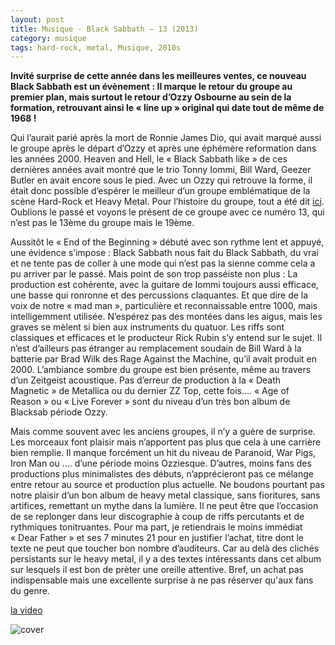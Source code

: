 ```yaml
---
layout: post
title: Musique - Black Sabbath – 13 (2013)
category: musique
tags: hard-rock, metal, Musique, 2010s
---
```

**Invité surprise de cette année dans les meilleures ventes, ce nouveau Black Sabbath est un évènement : Il marque le retour du groupe au premier plan, mais surtout le retour d’Ozzy Osbourne au sein de la formation, retrouvant ainsi le « line up » original qui date tout de même de 1968 !**

Qui l’aurait parié après la mort de Ronnie James Dio, qui avait marqué aussi le groupe après le départ d’Ozzy et après une éphémère reformation dans les années 2000. Heaven and Hell, le « Black Sabbath like » de ces dernières années avait montré que le trio Tonny Iommi, Bill Ward, Geezer Butler en avait encore sous le pied. Avec un Ozzy qui retrouve la forme, il était donc possible d’espérer le meilleur d’un groupe emblématique de la scène Hard-Rock et Heavy Metal. Pour l’histoire du groupe, tout a été dit <a title="Black Sabbath – Paranoid" href="http://hebdozic.wordpress.com/2009/06/28/black-sabbath-paranoid/" target="_blank">ici</a>. Oublions le passé et voyons le présent de ce groupe avec ce numéro 13, qui n’est pas le 13ème du groupe mais le 19ème.

Aussitôt le « End of the Beginning » débuté avec son rythme lent et appuyé, une évidence s’impose : Black Sabbath nous fait du Black Sabbath, du vrai et ne tente pas de coller à une mode qui n’est pas la sienne comme cela a pu arriver par le passé. Mais point de son trop passéiste non plus : La production est cohérente, avec la guitare de Iommi toujours aussi efficace, une basse qui ronronne et des percussions claquantes. Et que dire de la voix de notre « mad man », particulière et reconnaissable entre 1000, mais intelligemment utilisée. N’espérez pas des montées dans les aigus, mais les graves se mèlent si bien aux instruments du quatuor. Les riffs sont classiques et efficaces et le producteur Rick Rubin s’y entend sur le sujet. Il n’est d’ailleurs pas étranger au remplacement soudain de Bill Ward à la batterie par Brad Wilk des Rage Against the Machine, qu’il avait produit en 2000. L’ambiance sombre du groupe est bien présente, même au travers d’un Zeitgeist acoustique. Pas d’erreur de production à la « Death Magnetic » de Metallica ou du dernier ZZ Top, cette fois…. « Age of Reason » ou « Live Forever » sont du niveau d’un très bon album de Blacksab période Ozzy.

Mais comme souvent avec les anciens groupes, il n’y a guère de surprise. Les morceaux font plaisir mais n’apportent pas plus que cela à une carrière bien remplie. Il manque forcément un hit du niveau de Paranoid, War Pigs, Iron Man ou …. d’une période moins Ozziesque. D’autres, moins fans des productions plus minimalistes des débuts, n’apprécieront pas ce mélange entre retour au source et production plus actuelle. Ne boudons pourtant pas notre plaisir d’un bon album de heavy metal classique, sans fioritures, sans artifices, remettant un mythe dans la lumière. Il ne peut être que l’occasion de se replonger dans leur discographie à coup de riffs percutants et de rythmiques tonitruantes. Pour ma part, je retiendrais le moins immédiat « Dear Father » et ses 7 minutes 21 pour en justifier l’achat, titre dont le texte ne peut que toucher bon nombre d’auditeurs. Car au delà des clichés persistants sur le heavy metal, il y a des textes intéressants dans cet album sur lesquels il est bon de prèter une oreille attentive. Bref, un achat pas indispensable mais une excellente surprise à ne pas réserver qu'aux fans du genre.

[la video](https://www.youtube.com/watch?v=OhhOU5FUPBE)

![cover](http://cheziceman.files.wordpress.com/2014/11/black-sabbath-13.jpg)
